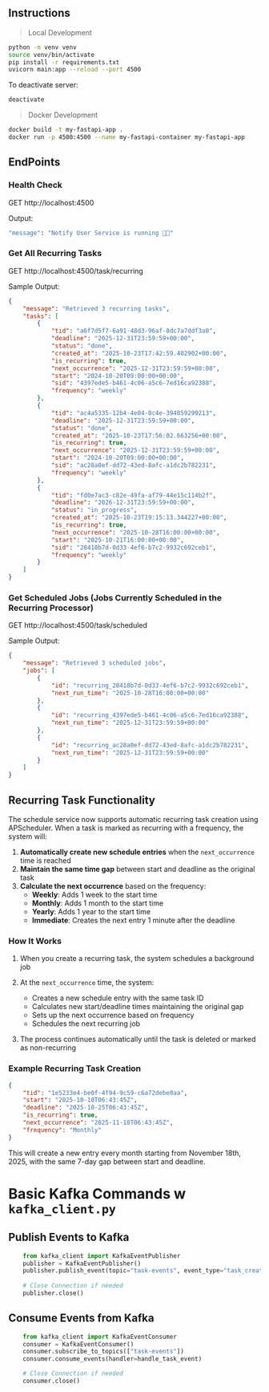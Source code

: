 ## Instructions

> Local Development

```bash
python -m venv venv
source venv/bin/activate
pip install -r requirements.txt
uvicorn main:app --reload --port 4500
```

To deactivate server:

```bash
deactivate
```

> Docker Development

```bash
docker build -t my-fastapi-app .
docker run -p 4500:4500 --name my-fastapi-container my-fastapi-app
```

## EndPoints

### Health Check

GET http://localhost:4500

Output:

```bash
"message": "Notify User Service is running 🚀😌"
```

### Get All Recurring Tasks

GET http://localhost:4500/task/recurring

Sample Output:
```json
{
    "message": "Retrieved 3 recurring tasks",
    "tasks": [
        {
            "tid": "a6f7d5f7-6a91-48d3-96af-8dc7a7ddf3a0",
            "deadline": "2025-12-31T23:59:59+00:00",
            "status": "done",
            "created_at": "2025-10-23T17:42:59.402902+00:00",
            "is_recurring": true,
            "next_occurrence": "2025-12-31T23:59:59+00:00",
            "start": "2024-10-20T09:00:00+00:00",
            "sid": "4397ede5-b461-4c06-a5c6-7ed16ca92388",
            "frequency": "weekly"
        },
        {
            "tid": "ac4a5335-12b4-4e04-8c4e-394059299213",
            "deadline": "2025-12-31T23:59:59+00:00",
            "status": "done",
            "created_at": "2025-10-23T17:56:02.663256+00:00",
            "is_recurring": true,
            "next_occurrence": "2025-12-31T23:59:59+00:00",
            "start": "2024-10-20T09:00:00+00:00",
            "sid": "ac28a0ef-dd72-43ed-8afc-a1dc2b782231",
            "frequency": "weekly"
        },
        {
            "tid": "fd0e7ac3-c82e-49fa-af79-44e15c114b2f",
            "deadline": "2026-12-31T23:59:59+00:00",
            "status": "in_progress",
            "created_at": "2025-10-23T19:15:13.344227+00:00",
            "is_recurring": true,
            "next_occurrence": "2025-10-28T16:00:00+00:00",
            "start": "2025-10-21T16:00:00+00:00",
            "sid": "28418b7d-0d33-4ef6-b7c2-9932c692ceb1",
            "frequency": "weekly"
        }
    ]
}
```

### Get Scheduled Jobs (Jobs Currently Scheduled in the Recurring Processor)

GET http://localhost:4500/task/scheduled

Sample Output:

```json
{
    "message": "Retrieved 3 scheduled jobs",
    "jobs": [
        {
            "id": "recurring_28418b7d-0d33-4ef6-b7c2-9932c692ceb1",
            "next_run_time": "2025-10-28T16:00:00+00:00"
        },
        {
            "id": "recurring_4397ede5-b461-4c06-a5c6-7ed16ca92388",
            "next_run_time": "2025-12-31T23:59:59+00:00"
        },
        {
            "id": "recurring_ac28a0ef-dd72-43ed-8afc-a1dc2b782231",
            "next_run_time": "2025-12-31T23:59:59+00:00"
        }
    ]
}
```

## Recurring Task Functionality

The schedule service now supports automatic recurring task creation using APScheduler. When a task is marked as recurring with a frequency, the system will:

1. **Automatically create new schedule entries** when the `next_occurrence` time is reached
2. **Maintain the same time gap** between start and deadline as the original task
3. **Calculate the next occurrence** based on the frequency:
    - **Weekly**: Adds 1 week to the start time
    - **Monthly**: Adds 1 month to the start time
    - **Yearly**: Adds 1 year to the start time
    - **Immediate**: Creates the next entry 1 minute after the deadline

### How It Works

1. When you create a recurring task, the system schedules a background job
2. At the `next_occurrence` time, the system:

    - Creates a new schedule entry with the same task ID
    - Calculates new start/deadline times maintaining the original gap
    - Sets up the next occurrence based on frequency
    - Schedules the next recurring job

3. The process continues automatically until the task is deleted or marked as non-recurring

### Example Recurring Task Creation

```json
{
    "tid": "1e5233e4-be0f-4f94-9c59-c6a72debe0aa",
    "start": "2025-10-18T06:43:45Z",
    "deadline": "2025-10-25T06:43:45Z",
    "is_recurring": true,
    "next_occurrence": "2025-11-18T06:43:45Z",
    "frequency": "Monthly"
}
```

This will create a new entry every month starting from November 18th, 2025, with the same 7-day gap between start and deadline.


# Basic Kafka Commands w `kafka_client.py`

## Publish Events to Kafka

```python
    from kafka_client import KafkaEventPublisher
    publisher = KafkaEventPublisher()
    publisher.publish_event(topic="task-events", event_type="task_created", data=task_data)
    
    # Close Connection if needed
    publisher.close()
```

## Consume Events from Kafka

```python
    from kafka_client import KafkaEventConsumer
    consumer = KafkaEventConsumer()
    consumer.subscribe_to_topics(["task-events"])
    consumer.consume_events(handler=handle_task_event)

    # Close Connection if needed
    consumer.close()
```